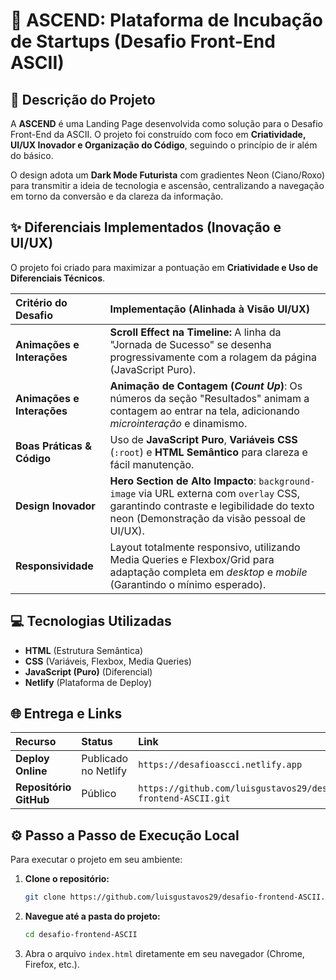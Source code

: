 # 🚀 ASCEND: Plataforma de Incubação de Startups (Desafio Front-End ASCII)

## 🎯 Descrição do Projeto

A **ASCEND** é uma Landing Page desenvolvida como solução para o Desafio Front-End da ASCII.
O projeto foi construído com foco em **Criatividade, UI/UX Inovador e Organização do Código**, seguindo o princípio de ir além do básico.

O design adota um **Dark Mode Futurista** com gradientes Neon (Ciano/Roxo) para transmitir a ideia de tecnologia e ascensão, centralizando a navegação em torno da conversão e da clareza da informação.

## ✨ Diferenciais Implementados (Inovação e UI/UX)

O projeto foi criado para maximizar a pontuação em **Criatividade e Uso de Diferenciais Técnicos**.

| Critério do Desafio | Implementação (Alinhada à Visão UI/UX) |
| :--- | :--- |
| **Animações e Interações** | **Scroll Effect na Timeline:** A linha da "Jornada de Sucesso" se desenha progressivamente com a rolagem da página (JavaScript Puro). |
| **Animações e Interações** | **Animação de Contagem (*Count Up*)**: Os números da seção "Resultados" animam a contagem ao entrar na tela, adicionando *microinteração* e dinamismo. |
| **Boas Práticas & Código** | Uso de **JavaScript Puro**, **Variáveis CSS** (`:root`) e **HTML Semântico** para clareza e fácil manutenção. |
| **Design Inovador** | **Hero Section de Alto Impacto**: `background-image` via URL externa com `overlay` CSS, garantindo contraste e legibilidade do texto neon (Demonstração da visão pessoal de UI/UX). |
| **Responsividade** | Layout totalmente responsivo, utilizando Media Queries e Flexbox/Grid para adaptação completa em *desktop* e *mobile* (Garantindo o mínimo esperado). |

## 💻 Tecnologias Utilizadas

* **HTML** (Estrutura Semântica)
* **CSS** (Variáveis, Flexbox, Media Queries)
* **JavaScript (Puro)** (Diferencial)
* **Netlify** (Plataforma de Deploy)

## 🌐 Entrega e Links

| Recurso | Status | Link |
| :--- | :--- | :--- |
| **Deploy Online** | Publicado no Netlify | `https://desafioascci.netlify.app` |
| **Repositório GitHub** | Público | `https://github.com/luisgustavos29/desafio-frontend-ASCII.git` | 

## ⚙️ Passo a Passo de Execução Local

Para executar o projeto em seu ambiente:

1.  **Clone o repositório:**
    ```bash
    git clone https://github.com/luisgustavos29/desafio-frontend-ASCII.git
    ```
2.  **Navegue até a pasta do projeto:**
    ```bash
    cd desafio-frontend-ASCII
    ```
3.  Abra o arquivo `index.html` diretamente em seu navegador (Chrome, Firefox, etc.).
